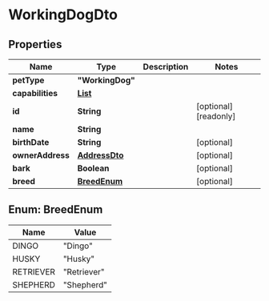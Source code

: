 
# WorkingDogDto

## Properties

Name | Type | Description | Notes
------------ | ------------- | ------------- | -------------
**petType** | **"WorkingDog"** |  | 
**capabilities** | [**List<WorkingDogCapabilityDto>**](WorkingDogCapabilityDto.md) |  | 
**id** | **String** |  |  [optional] [readonly]
**name** | **String** |  | 
**birthDate** | **String** |  |  [optional]
**ownerAddress** | [**AddressDto**](AddressDto.md) |  |  [optional]
**bark** | **Boolean** |  |  [optional]
**breed** | [**BreedEnum**](#BreedEnum) |  |  [optional]



## Enum: BreedEnum

Name | Value
---- | -----
DINGO | &quot;Dingo&quot;
HUSKY | &quot;Husky&quot;
RETRIEVER | &quot;Retriever&quot;
SHEPHERD | &quot;Shepherd&quot;



